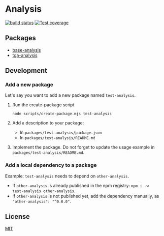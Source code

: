 # Analysis

[![build status][ci-image]][ci-url]
[![Test coverage][codecov-image]][codecov-url]

## Packages

- [base-analysis](./packages/base-analysis)
- [tga-analysis](./packages/tga-analysis)
<!-- END-Packages (do not remove) -->

## Development

### Add a new package

Let's say you want to add a new package named `test-analysis`.

1. Run the create-package script

   ```console
   node scripts/create-package.mjs test-analysis
   ```

2. Add a description to your package:
   - In `packages/test-analysis/package.json`
   - In `packages/test-analysis/README.md`
3. Implement the package. Do not forget to update the usage example in `packages/test-analysis/README.md`.

### Add a local dependency to a package

Example: `test-analysis` needs to depend on `other-analysis`.

- If `other-analysis` is already published in the npm registry: `npm i -w test-analysis other-analysis`.
- If `other-analysis` is not published yet, add the dependency manually, as `"other-analysis": "^0.0.0"`.

## License

[MIT](./LICENSE)

[ci-image]: https://github.com/cheminfo/analysis/workflows/Node.js%20CI/badge.svg?branch=main
[ci-url]: https://github.com/cheminfo/analysis/actions?query=workflow%3A%22Node.js+CI%22
[codecov-image]: https://img.shields.io/codecov/c/github/cheminfo/analysis.svg
[codecov-url]: https://codecov.io/gh/cheminfo/analysis
